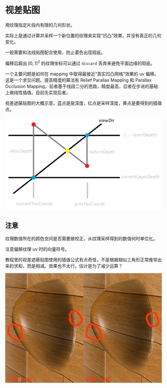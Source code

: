 # 视差贴图

用纹理指定片段内有限的几何形状。

实际上是通过计算并采样一个新位置的纹理来实现“凹凸”效果，并没有真正的几何变化。

一般需要和法线贴图配合使用，防止着色出现瑕疵。

偏移后超出 $[0, 1]^2$ 的纹理坐标可以通过 `discard` 丢弃来避免平面边缘的瑕疵。

一个主要问题是如何在 mapping 中取得最接近“真实凹凸网格”效果的 uv 偏移。这是一个求交问题。提高精度的算法有 Relief Parallax Mapping 和 Parallax Occlusion Mapping，前者基于线段二分的思路，精度最高，后者在步进的基础上做线性插值。目前先实现后者。

视差遮蔽贴图的大概示意，蓝点是层深度，红点是采样深度，黄点是要得到的插值点。

![POM](./fig.png)

## 注意

纹理数值所在的颜色空间是否需要做校正，从纹理采样得到的数值何时单位化。

注意偏移纹理 uv 时的向量符号。

教程里的视差遮蔽贴图使用的插值公式有点奇怪，不是根据相似三角形正常推导出来的求和，而是相减。效果也不太行，估计是为了减少运算？

![compare](./compare.png)
